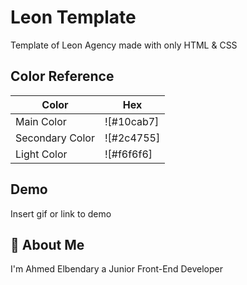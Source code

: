# Leon Template

Template of Leon Agency made with only HTML & CSS

## Color Reference

| Color           | Hex        |
| --------------- | ---------- |
| Main Color      | ![#10cab7] |
| Secondary Color | ![#2c4755] |
| Light Color     | ![#f6f6f6] |

## Demo

Insert gif or link to demo

## 🚀 About Me

I'm Ahmed Elbendary a Junior Front-End Developer
